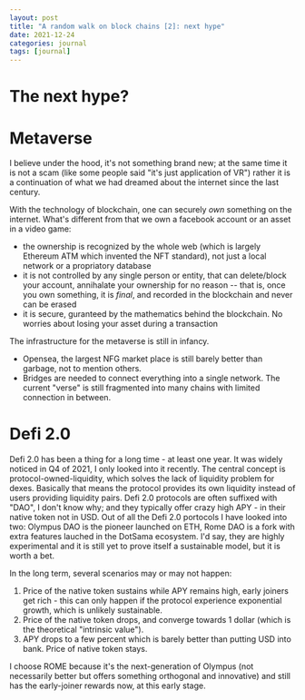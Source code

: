 ```yaml
---
layout: post
title: "A random walk on block chains [2]: next hype"
date: 2021-12-24
categories: journal
tags: [journal]
---
```


# The next hype?


# Metaverse
I believe under the hood, it's not something brand new; at the same time it is not a scam (like some people said "it's just application of VR")
rather it is a continuation of what we had dreamed about the internet since the last century.

With the technology of blockchain, one can securely *own* something on the internet.
What's different from that we own a facebook account or an asset in a video game:
- the ownership is recognized by the whole web (which is largely Ethereum ATM which invented the NFT standard), not just a local network or a propriatory database
- it is not controlled by any single person or entity, that can delete/block your account, annihalate your ownership for no reason -- that is, once you own something, it is *final*, and recorded in the blockchain and never can be erased
- it is secure, guranteed by the mathematics behind the blockchain. No worries about losing your asset during a transaction

The infrastructure for the metaverse is still in infancy.
- Opensea, the largest NFG market place is still barely better than garbage, not to mention others.
- Bridges are needed to connect everything into a single network. The current "verse" is still fragmented into many chains with limited connection in between.

# Defi 2.0
Defi 2.0 has been a thing for a long time - at least one year. It was widely noticed in Q4 of 2021, I only looked into it recently.
The central concept is protocol-owned-liquidity, which solves the lack of liquidity problem for dexes. Basically that means the protocol provides its own liquidity instead of users providing liquidity pairs.
Defi 2.0 protocols are often suffixed with "DAO", I don't know why; and they typically offer crazy high APY - in their native token not in USD.
Out of all the Defi 2.0 portocols I have looked into two: Olympus DAO is the pioneer launched on ETH, Rome DAO is a fork with extra features lauched in the DotSama ecosystem. I'd say, they are highly experimental and it is still yet to prove itself a sustainable model, but it is worth a bet.

In the long term, several scenarios may or may not happen:
1. Price of the native token sustains while APY remains high, early joiners get rich - this can only happen if the protocol experience exponential growth, which is unlikely sustainable.
2. Price of the native token drops, and converge towards 1 dollar (which is the theoretical "intrinsic value").
3. APY drops to a few percent which is barely better than putting USD into bank. Price of native token stays.

I choose ROME because it's the next-generation of Olympus (not necessarily better but offers something orthogonal and innovative) and still has the early-joiner rewards now, at this early stage.
